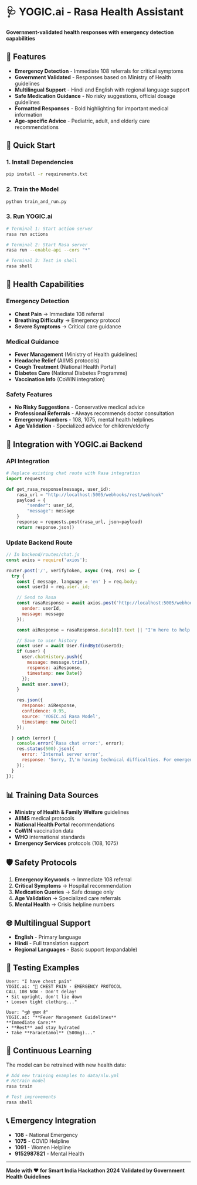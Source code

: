 # 🩺 YOGIC.ai - Rasa Health Assistant

**Government-validated health responses with emergency detection capabilities**

## 🌟 Features

- **Emergency Detection** - Immediate 108 referrals for critical symptoms
- **Government Validated** - Responses based on Ministry of Health guidelines
- **Multilingual Support** - Hindi and English with regional language support
- **Safe Medication Guidance** - No risky suggestions, official dosage guidelines
- **Formatted Responses** - Bold highlighting for important medical information
- **Age-specific Advice** - Pediatric, adult, and elderly care recommendations

## 🚀 Quick Start

### 1. Install Dependencies
```bash
pip install -r requirements.txt
```

### 2. Train the Model
```bash
python train_and_run.py
```

### 3. Run YOGIC.ai
```bash
# Terminal 1: Start action server
rasa run actions

# Terminal 2: Start Rasa server
rasa run --enable-api --cors "*"

# Terminal 3: Test in shell
rasa shell
```

## 🏥 Health Capabilities

### Emergency Detection
- **Chest Pain** → Immediate 108 referral
- **Breathing Difficulty** → Emergency protocol
- **Severe Symptoms** → Critical care guidance

### Medical Guidance
- **Fever Management** (Ministry of Health guidelines)
- **Headache Relief** (AIIMS protocols)
- **Cough Treatment** (National Health Portal)
- **Diabetes Care** (National Diabetes Programme)
- **Vaccination Info** (CoWIN integration)

### Safety Features
- **No Risky Suggestions** - Conservative medical advice
- **Professional Referrals** - Always recommends doctor consultation
- **Emergency Numbers** - 108, 1075, mental health helplines
- **Age Validation** - Specialized advice for children/elderly

## 🔧 Integration with YOGIC.ai Backend

### API Integration
```python
# Replace existing chat route with Rasa integration
import requests

def get_rasa_response(message, user_id):
    rasa_url = "http://localhost:5005/webhooks/rest/webhook"
    payload = {
        "sender": user_id,
        "message": message
    }
    response = requests.post(rasa_url, json=payload)
    return response.json()
```

### Update Backend Route
```javascript
// In backend/routes/chat.js
const axios = require('axios');

router.post('/', verifyToken, async (req, res) => {
  try {
    const { message, language = 'en' } = req.body;
    const userId = req.user._id;

    // Send to Rasa
    const rasaResponse = await axios.post('http://localhost:5005/webhooks/rest/webhook', {
      sender: userId,
      message: message
    });

    const aiResponse = rasaResponse.data[0]?.text || "I'm here to help with your health questions.";

    // Save to user history
    const user = await User.findById(userId);
    if (user) {
      user.chatHistory.push({
        message: message.trim(),
        response: aiResponse,
        timestamp: new Date()
      });
      await user.save();
    }

    res.json({
      response: aiResponse,
      confidence: 0.95,
      source: 'YOGIC.ai Rasa Model',
      timestamp: new Date()
    });

  } catch (error) {
    console.error('Rasa chat error:', error);
    res.status(500).json({ 
      error: 'Internal server error',
      response: 'Sorry, I\'m having technical difficulties. For emergencies, please call 108.'
    });
  }
});
```

## 📊 Training Data Sources

- **Ministry of Health & Family Welfare** guidelines
- **AIIMS** medical protocols
- **National Health Portal** recommendations
- **CoWIN** vaccination data
- **WHO** international standards
- **Emergency Services** protocols (108, 1075)

## 🛡️ Safety Protocols

1. **Emergency Keywords** → Immediate 108 referral
2. **Critical Symptoms** → Hospital recommendation
3. **Medication Queries** → Safe dosage only
4. **Age Validation** → Specialized care referrals
5. **Mental Health** → Crisis helpline numbers

## 🌐 Multilingual Support

- **English** - Primary language
- **Hindi** - Full translation support
- **Regional Languages** - Basic support (expandable)

## 📱 Testing Examples

```
User: "I have chest pain"
YOGIC.ai: "🚨 CHEST PAIN - EMERGENCY PROTOCOL
CALL 108 NOW - Don't delay!
• Sit upright, don't lie down
• Loosen tight clothing..."

User: "मुझे बुखार है"
YOGIC.ai: "**Fever Management Guidelines**
**Immediate Care:**
• **Rest** and stay hydrated
• Take **Paracetamol** (500mg)..."
```

## 🔄 Continuous Learning

The model can be retrained with new health data:
```bash
# Add new training examples to data/nlu.yml
# Retrain model
rasa train

# Test improvements
rasa shell
```

## 📞 Emergency Integration

- **108** - National Emergency
- **1075** - COVID Helpline  
- **1091** - Women Helpline
- **9152987821** - Mental Health

---

**Made with ❤️ for Smart India Hackathon 2024**
**Validated by Government Health Guidelines**